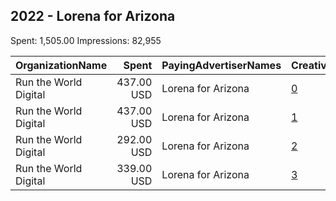 ## 2022 - Lorena for Arizona 
Spent: 1,505.00
Impressions: 82,955

|OrganizationName|Spent|PayingAdvertiserNames|CreativeUrls|Impressions|Genders|AgeBrackets|CountryCodes|BillingAddresses|CandidateBallotInformation|
|:---|---:|:---|:---|---:|:---|:---|:---|:---|:---|
|Run the World Digital|437.00 USD|Lorena for Arizona|[0](https://www.snap.com/political-ads/asset/6e9002afe37bc5d92049a98257fdfe03c3fef344ae3533ac2a0d35a39fedcf97?mediaType=mp4)|28,226||18+|united states|"1324 Spaight St,Madison,53703,US"|Lorena Austin|
|Run the World Digital|437.00 USD|Lorena for Arizona|[1](https://www.snap.com/political-ads/asset/f4b491113ee7dba0b5c5e526153af95be3a25a83d04369efeca1148cb0ca7aac?mediaType=mp4)|26,473||18+|united states|"1324 Spaight St,Madison,53703,US"|Lorena Austin|
|Run the World Digital|292.00 USD|Lorena for Arizona|[2](https://www.snap.com/political-ads/asset/f1878bdf0c51bafc18f27bf3d1b8a23591668e04f110ece8300515c5d170179e?mediaType=mp4)|15,063||18+|united states|"1324 Spaight St,Madison,53703,US"|Lorena Austin|
|Run the World Digital|339.00 USD|Lorena for Arizona|[3](https://www.snap.com/political-ads/asset/13109ed600a8d1d67a033b09a4c1a541a10f85f65eb301dde837d0a827756457?mediaType=mp4)|13,193||18+|united states|"1324 Spaight St,Madison,53703,US"|Lorena Austin|
